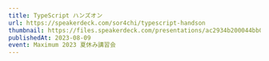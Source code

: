 ```yaml
---
title: TypeScript ハンズオン
url: https://speakerdeck.com/sor4chi/typescript-handson
thumbnail: https://files.speakerdeck.com/presentations/ac2934b200044bb0b7a7f86eae074f2c/slide_0.jpg?26655545
publishedAt: 2023-08-09
event: Maximum 2023 夏休み講習会
---
```

